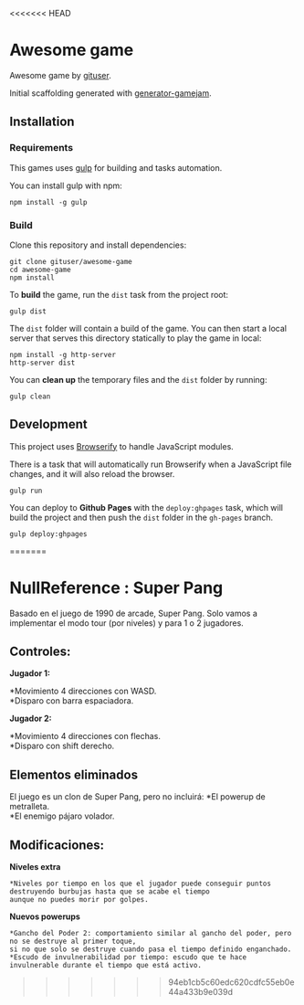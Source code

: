 <<<<<<< HEAD
# Awesome game

Awesome game by
[gituser](https://github.com/gituser).

Initial scaffolding generated with [generator-gamejam](https://github.com/belen-albeza/generator-gamejam/).

## Installation

### Requirements

This games uses [gulp](http://gulpjs.com/) for building and tasks automation.

You can install gulp with npm:

```
npm install -g gulp
```

### Build

Clone this repository and install dependencies:

```
git clone gituser/awesome-game
cd awesome-game
npm install
```

To **build** the game, run the `dist` task from the project root:

```
gulp dist
```

The `dist` folder will contain a build of the game. You can then start a local server that serves this directory statically to play the game in local:

```
npm install -g http-server
http-server dist
```

You can **clean up** the temporary files and the `dist` folder by running:

```
gulp clean
```

## Development

This project uses [Browserify](http://browserify.org) to handle JavaScript modules.

There is a task that will automatically run Browserify when a JavaScript file changes, and it will also reload the browser.

```
gulp run
```





You can deploy to **Github Pages** with the `deploy:ghpages` task, which will build the project and then push the `dist` folder in the `gh-pages` branch.

```
gulp deploy:ghpages
```

=======
# NullReference : Super Pang

  Basado en el juego de 1990 de arcade, Super Pang.
  Solo vamos a implementar el modo tour (por niveles) y para 1 o 2 jugadores.

## Controles:

  **Jugador 1:**
  
  *Movimiento 4 direcciones con WASD.  
  *Disparo con barra espaciadora.
  
  
  **Jugador 2:**
  
  *Movimiento 4 direcciones con flechas.  
  *Disparo con shift derecho.
  
## Elementos eliminados

  El juego es un clon de Super Pang, pero no incluirá:
  *El powerup de metralleta.  
  *El enemigo pájaro volador.  
  
## Modificaciones:

  **Niveles extra** 
    
    *Niveles por tiempo en los que el jugador puede conseguir puntos destruyendo burbujas hasta que se acabe el tiempo  
    aunque no puedes morir por golpes.
    
    
   **Nuevos powerups**
    
    *Gancho del Poder 2: comportamiento similar al gancho del poder, pero no se destruye al primer toque,  
    si no que solo se destruye cuando pasa el tiempo definido enganchado.
    *Escudo de invulnerabilidad por tiempo: escudo que te hace invulnerable durante el tiempo que está activo.
    
>>>>>>> 94eb1cb5c60edc620cdfc55eb0e44a433b9e039d
